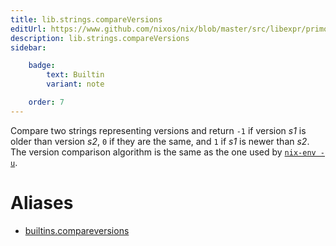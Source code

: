 ```yaml
---
title: lib.strings.compareVersions
editUrl: https://www.github.com/nixos/nix/blob/master/src/libexpr/primops.cc
description: lib.strings.compareVersions
sidebar:

    badge:
        text: Builtin
        variant: note

    order: 7
---
```


Compare two strings representing versions and return `-1` if
version *s1* is older than version *s2*, `0` if they are the same,
and `1` if *s1* is newer than *s2*. The version comparison
algorithm is the same as the one used by [`nix-env
-u`](../command-ref/nix-env.md#operation---upgrade).


# Aliases

- [builtins.compareversions](/nix-doc-comments/reference/builtins/builtins-compareversions)


